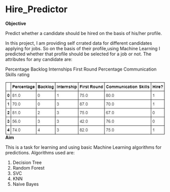 # Hire_Predictor
**Objective**

Predict whether a candidate should be hired on the basis of his/her profile.

In this project, I am providing self crrated data for different candidates applying for jobs. So on the basis of their profile,using Machine Learning I predicted whether that profile should be selected for a job or not. The attributes for any candidate are:

Percentage
Backlog
Internships
First Round Percentage
Communication Skills rating

<img src="dataframe head.jpg"
     alt="Dataframe Head"
     style="float: left; margin-right: 10px;" />

**Aim**

This is a task for learning and using basic Machine Learning algorithms for predictions.
Algorithms used are:
1. Decision Tree
2. Random Forest
3. SVC
4. KNN
5. Naive Bayes


